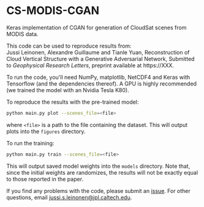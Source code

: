 # CS-MODIS-CGAN

Keras implementation of CGAN for generation of CloudSat scenes from MODIS data. 

This code can be used to reproduce results from:  
Jussi Leinonen, Alexandre Guillaume and Tianle Yuan, Reconstruction of Cloud Vertical Structure with a Generative Adversarial Network, Submitted to _Geophysical Research Letters_, preprint available at https://XXX.

To run the code, you'll need NumPy, matplotlib, NetCDF4 and Keras with Tensorflow (and the dependencies thereof). A GPU is highly recommended (we trained the model with an Nvidia Tesla K80).

To reproduce the results with the pre-trained model:
```bash
python main.py plot --scenes_file=<file>
```
where `<file>` is a path to the file containing the dataset. This will output plots into the `figures` directory.

To run the training:
```bash
python main.py train --scenes_file=<file>
```
This will output saved model weights into the `models` directory. Note that, since the initial weights are randomizes, the results will not be exactly equal to those reported in the paper.

If you find any problems with the code, please submit an [issue](/../../issues/). For other questions, email jussi.s.leinonen@jpl.caltech.edu.

